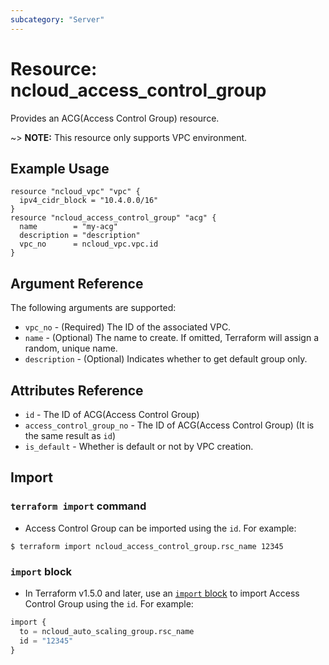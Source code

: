 ```yaml
---
subcategory: "Server"
---
```



# Resource: ncloud_access_control_group

Provides an ACG(Access Control Group) resource.

~> **NOTE:** This resource only supports VPC environment.

## Example Usage

```hcl
resource "ncloud_vpc" "vpc" {
  ipv4_cidr_block = "10.4.0.0/16"
}
resource "ncloud_access_control_group" "acg" {
  name        = "my-acg"
  description = "description"
  vpc_no      = ncloud_vpc.vpc.id
}
```

## Argument Reference

The following arguments are supported:

* `vpc_no` - (Required) The ID of the associated VPC.
* `name` - (Optional) The name to create. If omitted, Terraform will assign a random, unique name.
* `description` - (Optional) Indicates whether to get default group only.

## Attributes Reference

* `id` - The ID of ACG(Access Control Group)
* `access_control_group_no` - The ID of ACG(Access Control Group) (It is the same result as `id`)
* `is_default` - Whether is default or not by VPC creation.

## Import

### `terraform import` command

* Access Control Group can be imported using the `id`. For example:

```console
$ terraform import ncloud_access_control_group.rsc_name 12345
```

### `import` block

* In Terraform v1.5.0 and later, use an [`import` block](https://developer.hashicorp.com/terraform/language/import) to import Access Control Group using the `id`. For example:

```terraform
import {
  to = ncloud_auto_scaling_group.rsc_name
  id = "12345"
}
```
